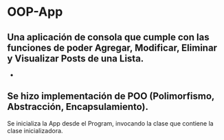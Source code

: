 # OOP-App
Una aplicación de consola que cumple con las funciones de poder Agregar, Modificar, Eliminar y Visualizar Posts de una Lista.
-
-
Se hizo implementación de POO (Polimorfismo, Abstracción, Encapsulamiento).
-
Se inicializa la App desde el Program, invocando la clase que contiene la clase inicializadora.



